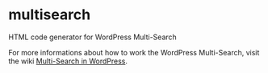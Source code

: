 multisearch
===========

HTML code generator for WordPress Multi-Search

For more informations about how to work the WordPress Multi-Search, visit the wiki [Multi-Search in WordPress](http://wiki.bireme.org/pt/index.php/Multi-Pesquisa_no_WordPress).

